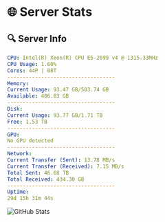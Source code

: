 # 🌐 Server Stats
## 🔍 Server Info
```yaml
CPU: Intel(R) Xeon(R) CPU E5-2699 v4 @ 1315.33MHz
CPU Usage: 1.60%
Cores: 44P | 88T
-----------------------------------
Memory:
Current Usage: 93.47 GB/503.74 GB
Available: 406.83 GB
-----------------------------------
Disk:
Current Usage: 93.77 GB/1.71 TB
Free: 1.53 TB
-----------------------------------
GPU:
No GPU detected
-----------------------------------
Network:
Current Transfer (Sent): 13.78 MB/s
Current Transfer (Received): 7.15 MB/s
Total Sent: 46.68 TB
Total Received: 434.30 GB
-----------------------------------
Uptime:
29d 15h 31m 44s
```
![GitHub Stats](https://img.shields.io/badge/Updated-2025-04-06_12:54:33-blue)